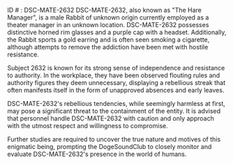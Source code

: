 ID # : DSC-MATE-2632
DSC-MATE-2632, also known as "The Hare Manager", is a male Rabbit of unknown origin currently employed as a theater manager in an unknown location. DSC-MATE-2632 possesses distinctive horned rim glasses and a purple cap with a headset. Additionally, the Rabbit sports a gold earring and is often seen smoking a cigarette, although attempts to remove the addiction have been met with hostile resistance.

Subject 2632 is known for its strong sense of independence and resistance to authority. In the workplace, they have been observed flouting rules and authority figures they deem unnecessary, displaying a rebellious streak that often manifests itself in the form of unapproved absences and early leaves.

DSC-MATE-2632's rebellious tendencies, while seemingly harmless at first, may pose a significant threat to the containment of the entity. It is advised that personnel handle DSC-MATE-2632 with caution and only approach with the utmost respect and willingness to compromise.

Further studies are required to uncover the true nature and motives of this enigmatic being, prompting the DogeSoundClub to closely monitor and evaluate DSC-MATE-2632's presence in the world of humans.